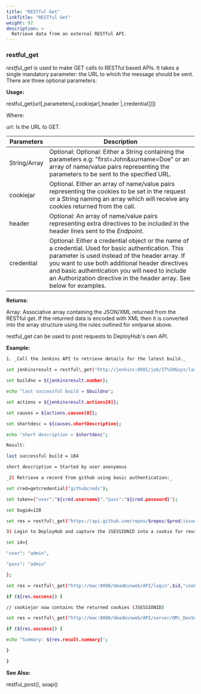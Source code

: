 ```yaml
---
title: "RESTful Get"
linkTitle: "RESTful Get"
weight: 92
description: >
  Retrieve data from an external RESTful API. 
---
```



### restful\_get

_restful\_get_ is used to make GET calls to RESTful based APIs. It takes a single mandatory parameter: the URL to which the message should be sent. There are three optional parameters:

**Usage:**

restful\_get(url[,parameters[,cookiejar[,header |,credential]]])

Where:

url: Is the URL to GET.

| Parameters | Description |
| --- | --- |
| String/Array | Optional: Optional: Either a String containing the parameters e.g: "first=John&amp;surname=Doe" or an array of name/value pairs representing the parameters to be sent to the specified URL.|
| cookiejar | Optional. Either an array of name/value pairs representing the cookies to be set in the request or a String naming an array which will receive any cookies returned from the call. |
|header | Optional: An array of name/value pairs representing extra directives to be included in the header lines sent to the _Endpoint_.|
| credential | Optional: Either a credential object or the name of a credential. Used for basic authentication. This parameter is used instead of the header array. If you want to use both additional header directives and basic authentication you will need to include an Authorization directive in the header array. See below for examples. |

**Returns:**

Array: Associative array containing the JSON/XML returned from the RESTful get. If the returned data is encoded with XML then it is converted into the array structure using the rules outlined for xmlparse above.

restful\_get can be used to post requests to DeployHub&#39;s own API.

**Example:**

```bash
1. _Call the Jenkins API to retrieve details for the latest build._

set jenkinsresult = restful\_get("http://jenkins:8081/job/IT%20Guys/lastSuccessfulBuild/api/json");

set buildno = ${jenkinsresult.number};

echo "last successful build = $buildno";

set actions = ${jenkinsresult.actions[0]};

set causes = ${actions.causes[0]};

set shortdesc = ${causes.shortDescription};

echo "short description = $shortdesc";

Result:

last successful build = 184

short description = Started by user anonymous

_2) Retrieve a record from github using basic authentication:_

set cred=getcredential("githubcreds");

set token={"user":"${cred.username}","pass":"${cred.password}"};

set bugid=128

set res = restful\_get("https://api.github.com/repos/$repos/$prod/issues/$bugid",$token);

3) Login to DeployHub and capture the JSESSIONID into a cookie for reuse

set id={

"user": "admin",

"pass": "admin"

};

set res = restful\_get("http://mac:8080/dmadminweb/API/login",$id,"cookiejar");

if (${res.success}) {

// cookiejar now contains the returned cookies (JSESSIONID)

set res = restful\_get("http://mac:8080/dmadminweb/API/server/OM\_DevServer",null,$cookiejar);

if (${res.success}) {

echo "Summary: ${res.result.summary}";

}

}
```

**See Also:**

restful\_post(), soap()
